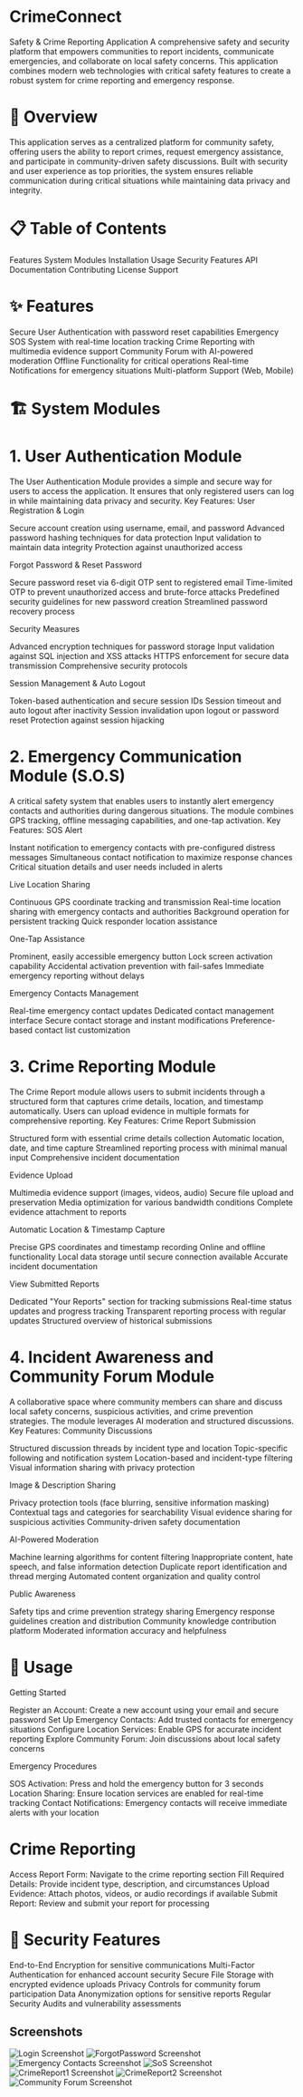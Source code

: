 
# CrimeConnect

Safety & Crime Reporting Application
A comprehensive safety and security platform that empowers communities to report incidents, communicate emergencies, and collaborate on local safety concerns. This application combines modern web technologies with critical safety features to create a robust system for crime reporting and emergency response.

# 🚀 Overview
This application serves as a centralized platform for community safety, offering users the ability to report crimes, request emergency assistance, and participate in community-driven safety discussions. Built with security and user experience as top priorities, the system ensures reliable communication during critical situations while maintaining data privacy and integrity.

# 📋 Table of Contents

Features
System Modules
Installation
Usage
Security Features
API Documentation
Contributing
License
Support

# ✨ Features

Secure User Authentication with password reset capabilities
Emergency SOS System with real-time location tracking
Crime Reporting with multimedia evidence support
Community Forum with AI-powered moderation
Offline Functionality for critical operations
Real-time Notifications for emergency situations
Multi-platform Support (Web, Mobile)

# 🏗️ System Modules
# 1. User Authentication Module
The User Authentication Module provides a simple and secure way for users to access the application. It ensures that only registered users can log in while maintaining data privacy and security.
Key Features:
User Registration & Login

Secure account creation using username, email, and password
Advanced password hashing techniques for data protection
Input validation to maintain data integrity
Protection against unauthorized access

Forgot Password & Reset Password

Secure password reset via 6-digit OTP sent to registered email
Time-limited OTP to prevent unauthorized access and brute-force attacks
Predefined security guidelines for new password creation
Streamlined password recovery process

Security Measures

Advanced encryption techniques for password storage
Input validation against SQL injection and XSS attacks
HTTPS enforcement for secure data transmission
Comprehensive security protocols

Session Management & Auto Logout

Token-based authentication and secure session IDs
Session timeout and auto logout after inactivity
Session invalidation upon logout or password reset
Protection against session hijacking

# 2. Emergency Communication Module (S.O.S)
A critical safety system that enables users to instantly alert emergency contacts and authorities during dangerous situations. The module combines GPS tracking, offline messaging capabilities, and one-tap activation.
Key Features:
SOS Alert

Instant notification to emergency contacts with pre-configured distress messages
Simultaneous contact notification to maximize response chances
Critical situation details and user needs included in alerts

Live Location Sharing

Continuous GPS coordinate tracking and transmission
Real-time location sharing with emergency contacts and authorities
Background operation for persistent tracking
Quick responder location assistance

One-Tap Assistance

Prominent, easily accessible emergency button
Lock screen activation capability
Accidental activation prevention with fail-safes
Immediate emergency reporting without delays

Emergency Contacts Management

Real-time emergency contact updates
Dedicated contact management interface
Secure contact storage and instant modifications
Preference-based contact list customization

# 3. Crime Reporting Module
The Crime Report module allows users to submit incidents through a structured form that captures crime details, location, and timestamp automatically. Users can upload evidence in multiple formats for comprehensive reporting.
Key Features:
Crime Report Submission

Structured form with essential crime details collection
Automatic location, date, and time capture
Streamlined reporting process with minimal manual input
Comprehensive incident documentation

Evidence Upload

Multimedia evidence support (images, videos, audio)
Secure file upload and preservation
Media optimization for various bandwidth conditions
Complete evidence attachment to reports

Automatic Location & Timestamp Capture

Precise GPS coordinates and timestamp recording
Online and offline functionality
Local data storage until secure connection available
Accurate incident documentation

View Submitted Reports

Dedicated "Your Reports" section for tracking submissions
Real-time status updates and progress tracking
Transparent reporting process with regular updates
Structured overview of historical submissions

# 4. Incident Awareness and Community Forum Module
A collaborative space where community members can share and discuss local safety concerns, suspicious activities, and crime prevention strategies. The module leverages AI moderation and structured discussions.
Key Features:
Community Discussions

Structured discussion threads by incident type and location
Topic-specific following and notification system
Location-based and incident-type filtering
Visual information sharing with privacy protection

Image & Description Sharing

Privacy protection tools (face blurring, sensitive information masking)
Contextual tags and categories for searchability
Visual evidence sharing for suspicious activities
Community-driven safety documentation

AI-Powered Moderation

Machine learning algorithms for content filtering
Inappropriate content, hate speech, and false information detection
Duplicate report identification and thread merging
Automated content organization and quality control

Public Awareness

Safety tips and crime prevention strategy sharing
Emergency response guidelines creation and distribution
Community knowledge contribution platform
Moderated information accuracy and helpfulness

# 🔧 Usage
Getting Started

Register an Account: Create a new account using your email and secure password
Set Up Emergency Contacts: Add trusted contacts for emergency situations
Configure Location Services: Enable GPS for accurate incident reporting
Explore Community Forum: Join discussions about local safety concerns

Emergency Procedures

SOS Activation: Press and hold the emergency button for 3 seconds
Location Sharing: Ensure location services are enabled for real-time tracking
Contact Notifications: Emergency contacts will receive immediate alerts with your location

# Crime Reporting

Access Report Form: Navigate to the crime reporting section
Fill Required Details: Provide incident type, description, and circumstances
Upload Evidence: Attach photos, videos, or audio recordings if available
Submit Report: Review and submit your report for processing

# 🔐 Security Features

End-to-End Encryption for sensitive communications
Multi-Factor Authentication for enhanced account security
Secure File Storage with encrypted evidence uploads
Privacy Controls for community forum participation
Data Anonymization options for sensitive reports
Regular Security Audits and vulnerability assessments


## Screenshots
![Login Screenshot](CrimeReportApp/screenshots/login.png)
![ForgotPassword Screenshot](CrimeReportApp/screenshots/forgotpassword.png)
![Emergency Contacts Screenshot](CrimeReportApp/screenshots/emergencyContacts.png)
![SoS Screenshot](CrimeReportApp/screenshots/sos.png)
![CrimeReport1 Screenshot](CrimeReportApp/screenshots/crimereport1.png)
![CrimeReport2 Screenshot](CrimeReportApp/screenshots/crimreport2.png)
![Community Forum Screenshot](CrimeReportApp/screenshots/communityForum.png)


